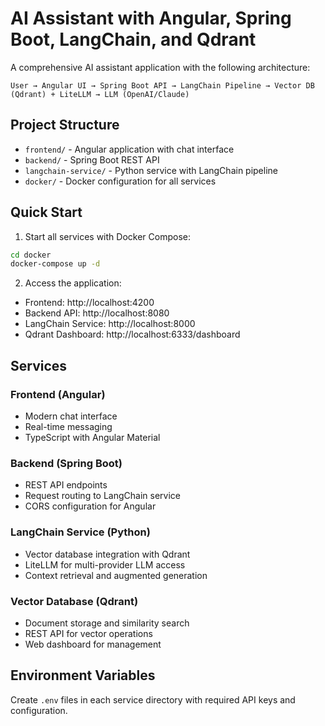 # AI Assistant with Angular, Spring Boot, LangChain, and Qdrant

A comprehensive AI assistant application with the following architecture:

```
User → Angular UI → Spring Boot API → LangChain Pipeline → Vector DB (Qdrant) + LiteLLM → LLM (OpenAI/Claude)
```

## Project Structure

- `frontend/` - Angular application with chat interface
- `backend/` - Spring Boot REST API
- `langchain-service/` - Python service with LangChain pipeline
- `docker/` - Docker configuration for all services

## Quick Start

1. Start all services with Docker Compose:
```bash
cd docker
docker-compose up -d
```

2. Access the application:
- Frontend: http://localhost:4200
- Backend API: http://localhost:8080
- LangChain Service: http://localhost:8000
- Qdrant Dashboard: http://localhost:6333/dashboard

## Services

### Frontend (Angular)
- Modern chat interface
- Real-time messaging
- TypeScript with Angular Material

### Backend (Spring Boot)
- REST API endpoints
- Request routing to LangChain service
- CORS configuration for Angular

### LangChain Service (Python)
- Vector database integration with Qdrant
- LiteLLM for multi-provider LLM access
- Context retrieval and augmented generation

### Vector Database (Qdrant)
- Document storage and similarity search
- REST API for vector operations
- Web dashboard for management

## Environment Variables

Create `.env` files in each service directory with required API keys and configuration.